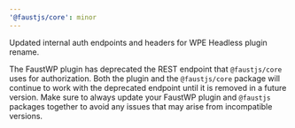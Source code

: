 ```yaml
---
'@faustjs/core': minor
---
```


Updated internal auth endpoints and headers for WPE Headless plugin rename.

The FaustWP plugin has deprecated the REST endpoint that `@faustjs/core` uses for authorization.
Both the plugin and the `@faustjs/core` package will continue to work with the deprecated endpoint
until it is removed in a future version. Make sure to always update your FaustWP plugin and `@faustjs`
packages together to avoid any issues that may arise from incompatible versions.
